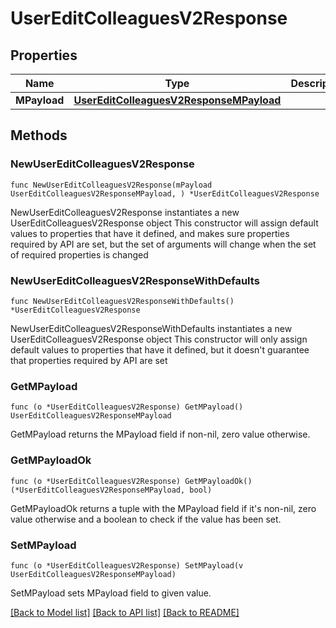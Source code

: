 # UserEditColleaguesV2Response

## Properties

Name | Type | Description | Notes
------------ | ------------- | ------------- | -------------
**MPayload** | [**UserEditColleaguesV2ResponseMPayload**](UserEditColleaguesV2ResponseMPayload.md) |  | 

## Methods

### NewUserEditColleaguesV2Response

`func NewUserEditColleaguesV2Response(mPayload UserEditColleaguesV2ResponseMPayload, ) *UserEditColleaguesV2Response`

NewUserEditColleaguesV2Response instantiates a new UserEditColleaguesV2Response object
This constructor will assign default values to properties that have it defined,
and makes sure properties required by API are set, but the set of arguments
will change when the set of required properties is changed

### NewUserEditColleaguesV2ResponseWithDefaults

`func NewUserEditColleaguesV2ResponseWithDefaults() *UserEditColleaguesV2Response`

NewUserEditColleaguesV2ResponseWithDefaults instantiates a new UserEditColleaguesV2Response object
This constructor will only assign default values to properties that have it defined,
but it doesn't guarantee that properties required by API are set

### GetMPayload

`func (o *UserEditColleaguesV2Response) GetMPayload() UserEditColleaguesV2ResponseMPayload`

GetMPayload returns the MPayload field if non-nil, zero value otherwise.

### GetMPayloadOk

`func (o *UserEditColleaguesV2Response) GetMPayloadOk() (*UserEditColleaguesV2ResponseMPayload, bool)`

GetMPayloadOk returns a tuple with the MPayload field if it's non-nil, zero value otherwise
and a boolean to check if the value has been set.

### SetMPayload

`func (o *UserEditColleaguesV2Response) SetMPayload(v UserEditColleaguesV2ResponseMPayload)`

SetMPayload sets MPayload field to given value.



[[Back to Model list]](../README.md#documentation-for-models) [[Back to API list]](../README.md#documentation-for-api-endpoints) [[Back to README]](../README.md)



